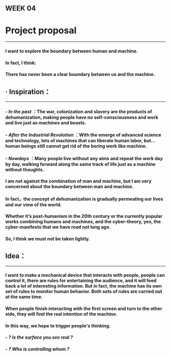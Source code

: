 ## WEEK 04

# Project proposal
-------

#### I want to explore the boundary between human and machine.
#### In fact, I think:
#### There has never been a clear boundary between us and the machine.

## · Inspiration：
----------

#### *- In the past* ：The war, colonization and slavery are the products of dehumanization, making people have no self-consciousness and work and live just as machines and beasts.

#### *- After the Industrial Revolution* ：With the emerge of advanced science and technology, lots of machines that can liberate human labor, but… human beings still cannot get rid of the boring work like machine.

#### *- Nowdays* ：Many people live without any aims and repeat the work day by day, walking forward along the same track of life just as a machine without thoughts.

#### I am not against the combination of man and machine, but I am very concerned about the boundary between man and machine.
#### In fact，the concept of dehumanization is gradually permeating our lives and our view of the world.

#### Whether it’s post-humanism in the 20th century or the currently popular works combining humans and machines, and the cyber-theory, yes, the cyber-manifesto that we have read not long ago.
#### So, I think we must not be taken lightly.


## Idea：
-----------

#### I want to make a mechanical device that interacts with people, people can control it, there are rules for entertaining the audience, and it will feed back a lot of interesting information. But in fact, the machine has its own set of rules to monitor human behavior. Both sets of rules are carried out at the same time.

#### When people finish interacting with the first screen and turn to the other side, they will find the real intention of the machine.
#### In this way, we hope to trigger people's thinking. 
#### *- ? Is the surface you see real ?*
#### *- ? Who is controlling whom ?*






